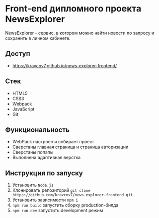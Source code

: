 # Front-end дипломного проекта NewsExplorer
NewsExplorer - сервис, в котором можно найти новости по запросу и сохранить в личном кабинете.

## Доступ
+ https://kravcov7.github.io/news-explorer-frontend/

## Стек
+ HTML5
+ CSS3
+ Webpack
+ JavaScript
+ Git

## Функциональность
+ WebPack настроен и собирает проект
+ Сверстаны главная страница и страница авторизации
+ Сверстаны попапы
+ Выполнена адаптивная верстка

## Инструкция по запуску
1. Установить `Node.js`
2. Клонировать репозиторий `git clone https://github.com/kravcov7/news-explorer-frontend.git`
3. Установить зависимости `npm i`
4. `npm run build` запустить сборку production-билда
5. `npm run dev` запустить development режим
